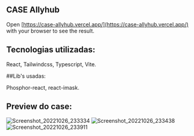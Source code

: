 ## CASE Allyhub


Open [https://case-allyhub.vercel.app/](https://case-allyhub.vercel.app/) with your browser to see the result.



## Tecnologias utilizadas:

React, Tailwindcss, Typescript, Vite.


##Lib's usadas: 

Phosphor-react, react-imask.


## Preview do case:


![Screenshot_20221026_233334](https://user-images.githubusercontent.com/101877712/198177961-e6cbf84b-ecce-44f5-8909-113eef307c08.png)
![Screenshot_20221026_233438](https://user-images.githubusercontent.com/101877712/198177968-a25d6f95-b26f-4734-aa14-8bc6643855c1.png)
![Screenshot_20221026_233911](https://user-images.githubusercontent.com/101877712/198177970-661e4cd5-0855-4fdc-9515-181fdd5d6d6c.png)
